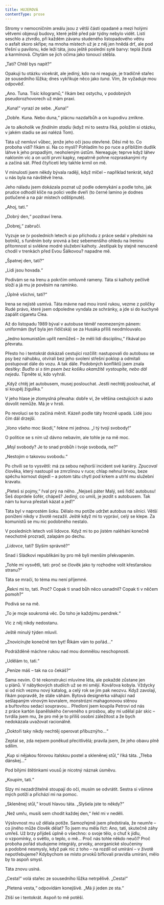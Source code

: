 ```yaml
---
title: HUJEROVÁ
contentType: prose
---
```


Stromy v nemocničním areálu jsou z větší části opadané a mezi holými větvemi objevuji budovy, které ještě před pár týdny nebylo vidět. Listí seschlo a ztvrdlo, při každém závanu studeného listopadového větru o asfalt skoro skřípe; na mnoha místech už je z něj jen hnědá drť, ale pod třešní u pavilonu, kde leží táta, jsou ještě poslední syté barvy: teplá žlutá a karmínová. Chytám se jich očima jako tonoucí stébla.

„Tati? Chtěl bys napít?“

Opakuji tu otázku vícekrát, ale jediný, kdo na ni reaguje, je tradičně stařec ze sousedního lůžka; dnes vykřikuje něco jako _tuna_. Vím, že vyžaduje mou odpověď.

„Ano. Tuna. Tisíc kilogramů,“ říkám bez ostychu, v podobných pseudorozhovorech už mám praxi.

„Kuna!“ vyrazí ze sebe. „Kuna!“

„Dobře. Kuna. Nebo duna,“ plácnu nazdařbůh a on kupodivu zmlkne.

Je to alkoholik ve _finálním stadiu_ (když mi to sestra říká, položím si otázku, v jakém stadiu se asi nalézá Tom).

Táta už nemluví vůbec, jenže jeho oči jsou otevřené. Děsí mě to. Co proboha vidí? říkám si. Na co myslí? Pohladím ho po ruce a přiblížím dudlík láhve k jeho propadlým, neoholeným ústům. Nereaguje; teprve když láhev nakloním víc a on ucítí první kapky, nepatrně pohne rozpraskanými rty a začíná sát. Před čtyřiceti lety takhle krmil on mě.

  

V minulosti jsem někdy bývala raději, když mlčel – například tenkrát, když u nás byla na návštěvě Irena.

Jeho náladu jsem dokázala poznat už podle odemykání a podle toho, jak prudce odhodil klíče na polici vedle dveří (to černé lamino je dodnes potlučené a na pár místech odštípnuté).

„Ahoj, tati.“

„Dobrý den,“ pozdraví Irena.

„Dobrej,“ zabručí.

Vyzuje se (v posledních letech si po příchodu z práce sedal v předsíni na botník), s funěním boty srovná a bez sebemenšího ohledu na Ireninu přítomnost si svlékne modré služební kalhoty. Jestlipak by stejně nenuceně chodil v trenkách před Evou Šálkovou? napadne mě.

„Špatnej den, tati?“

„Lidi jsou hovada.“

Podívám se na Irenu a pokrčím omluvně rameny. Táta si kalhoty pečlivě složí a já mu je pověsím na ramínko.

„Úplně všichni, tati?“

Irena se nejistě usmívá. Táta mávne nad mou ironií rukou, vezme z poličky Rudé právo, které jsem odpoledne vyndala ze schránky, a jde si do kuchyně zapálit cigaretu Clea.

Až do listopadu 1989 býval v autobuse téměř neomezeným pánem: uniformám (byť byla jen řidičská) se za Husáka příliš neodmlouvalo.

„Jedno komunistům upřít nemůžeš – že měli lidi disciplínu,“ říkával po převratu.

Přesto ho i tentokrát dokázali cestující rozčílit: nastupovali do autobusu se psy bez náhubku, otvírali bez jeho svolení střešní poklop a odmítali postupovat dále do vozu. A tak dále. Podobných konfliktů jsem znala desítky: _Buďto si s tím psem bez košíku okamžitě vystoupíte, nebo dál nejedu_. Tipněte si, kdo vyhrál.

„Když chtěj jet autobusem, musej poslouchat. Jestli nechtěj poslouchat, ať si koupěj žigulíka.“

V jeho hlase je zlomyslná převaha: dobře ví, že většina cestujících si auto dovolit nemůže. Má je v hrsti.

Po revoluci se to začíná měnit. Kázeň podle táty hrozně upadá. Lidé jsou čím dál drzejší.

„Vono všeho moc škodí,“ řekne mi jednou. „I tý tvojí svobody!“

O politice se s ním už dávno nebavím, ale tohle je na mě moc.

„_Mojí_ svobody? Je to snad probůh i tvoje svoboda, ne?“

„Nestojim o takovou svobodu.“

Po chvíli se to vysvětlí: má za sebou nejhorší incident své kariéry. _Zpucoval_ člověka, který nastoupil se zmrzlinou v ruce; chlap nehnul brvou, beze spěchu kornout dojedl – a potom tátu chytl pod krkem a utrhl mu služební kravatu.

„Pleteš si pojmy,“ řval prý na něho. „Nejseš páter Malý, seš řidič autobusu! Seš doprdele šofér, chápeš? Jediný, co umíš, je jezdit s autobusem. Tak nám tu kurva přestaň kázat a jeď!“

Táta byl v naprostém šoku. Dělalo mu potíže udržet autobus na silnici. Větší ponížení nikdy v životě nezažil. Ještě když mi to vypráví, celý se klepe. Za komunistů se mu nic podobného nestalo.

  

V posledních letech volí lidovce. Když mi to po jistém naléhání konečně neochotně prozradí, zalapám po dechu.

„_Lidovce_, tati? Slyším správně?“

Snad i Sládkovi republikáni by pro mě byli menším překvapením.

„Tohle mi vysvětli, tati: proč se člověk jako ty rozhodne volit křesťanskou stranu?“

Táta se mračí, to téma mu není příjemné.

„Řekni mi to, tati. Proč? Copak ti snad bůh něco usnadnil? Copak ti v něčem pomoh?“

Podívá se na mě.

„To je moje soukromá věc. Do toho je každýmu pendrek.“

Víc z něj nikdy nedostanu.

  

Ještě minulý týden mluvil.

„Znovicírujte konečně ten byt! Řikám vám to pořád…“

Podrážděně máchne rukou nad mou domnělou neschopností.

„Udělám to, tati.“

„Peníze máš – tak na co čekáš?“

Sama nevím. O té rekonstrukci mluvíme léta, ale pokaždé zůstane jen u plánů. V nábytkových studiích už se mi smějí. Kovářova kobyla. Vždycky si od nich vezmu nový katalog, a celý rok se jim pak neozvu. Když zavolají, říkám popravdě, že stále váhám. Bytová designérka váhající nad sešlapaným vínovým kovralem, monstrózní mahagonovou stěnou a buřtovitou sedací soupravou… Předloni jsem koupila Petrovi od nás z práce kartón španělského červeného s prosbou, aby mi udělal pár skic – tvrdila jsem mu, že pro mě je to příliš osobní záležitost a že bych nedokázala uvažovat racionálně.

„Doktoři taky nikdy nechtěj operovat příbuznýho…“

Zeptal se, zda nejsem poněkud přecitlivělá; pravila jsem, že jeho obavu plně sdílím.

„Kup si nějakou fórovou italskou postel a skleněnej stůl,“ říká táta. „Třeba dánskej…“

Pod bílými štětinkami vousů je nicotný náznak úsměvu.

„Koupím, tati.“

Slzy mi nezadržitelně stoupají do očí, musím se odvrátit. Sestra si všimne mých potíží a přichází mi na pomoc.

„Skleněnej stůl,“ kroutí hlavou táta. „Slyšela jste to někdy?“

„Než umřu, musíš sem chodit každej den,“ řekl mi v neděli.

Výslovnost mu už dělala potíže. Samozřejmě jsem předstírala, že neumře – co jiného může člověk dělat? To jsem mu měla říct: Ano, tati, skutečně záhy umřeš. Už brzy přijdeš úplně o všechno: o svoje tělo, o chuť k jídlu, o vzpomínky, o světlo, o teplo, o mě… Proč nás tohle někdo neučí? Proč proboha pořád studujeme integrály, prvoky, anorganické sloučeniny a podobné nesmysly, když pak nic z toho – na rozdíl od umírání – v životě nepotřebujeme? Kdybychom se místo prvoků biflovali pravidla umírání, mělo by to aspoň smysl.

Táta znovu usíná.

„Cesta!“ volá stařec ze sousedního lůžka netrpělivě. „Cesta!“

„Pletená vesta,“ odpovídám konejšivě. „Má ji jeden ze sta.“

Ztiší se i tentokrát. Aspoň to mě potěší.
